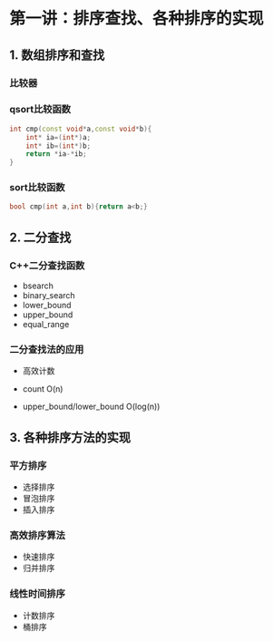 # 第一讲：排序查找、各种排序的实现

## 1. 数组排序和查找

### 比较器
### qsort比较函数
```C++
int cmp(const void*a,const void*b){
    int* ia=(int*)a;
    int* ib=(int*)b;
    return *ia-*ib;
}
```
### sort比较函数
```c++
bool cmp(int a,int b){return a<b;}

```
## 2. 二分查找

### C++二分查找函数
- bsearch
- binary_search
- lower_bound
- upper_bound
- equal_range

### 二分查找法的应用

- 高效计数

- count O(n)

- upper_bound/lower_bound O(log(n))

  

## 3. 各种排序方法的实现
### 平方排序
- 选择排序
- 冒泡排序
- 插入排序
### 高效排序算法
- 快速排序
- 归并排序
### 线性时间排序
- 计数排序
- 桶排序
